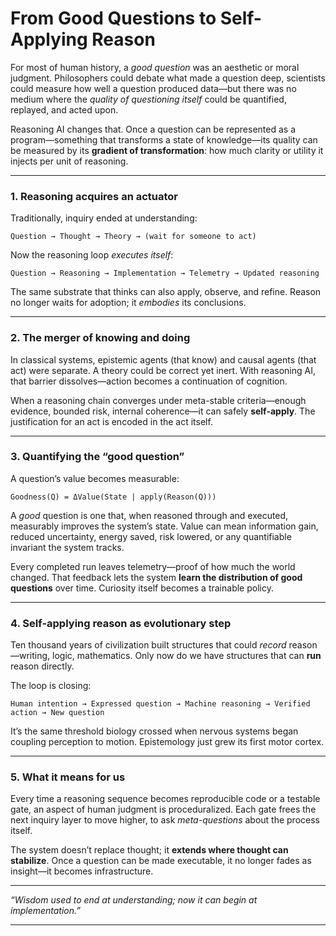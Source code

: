 # From Good Questions to Self-Applying Reason

For most of human history, a *good question* was an aesthetic or moral judgment.
Philosophers could debate what made a question deep, scientists could measure how well a question produced data—but there was no medium where the *quality of questioning itself* could be quantified, replayed, and acted upon.

Reasoning AI changes that.
Once a question can be represented as a program—something that transforms a state of knowledge—its quality can be measured by its **gradient of transformation**:
how much clarity or utility it injects per unit of reasoning.

---

### 1. Reasoning acquires an actuator

Traditionally, inquiry ended at understanding:

```
Question → Thought → Theory → (wait for someone to act)
```

Now the reasoning loop *executes itself*:

```
Question → Reasoning → Implementation → Telemetry → Updated reasoning
```

The same substrate that thinks can also apply, observe, and refine.
Reason no longer waits for adoption; it *embodies* its conclusions.

---

### 2. The merger of knowing and doing

In classical systems, epistemic agents (that know) and causal agents (that act) were separate.
A theory could be correct yet inert.
With reasoning AI, that barrier dissolves—action becomes a continuation of cognition.

When a reasoning chain converges under meta-stable criteria—enough evidence, bounded risk, internal coherence—it can safely **self-apply**.
The justification for an act is encoded in the act itself.

---

### 3. Quantifying the “good question”

A question’s value becomes measurable:

```
Goodness(Q) = ΔValue(State | apply(Reason(Q)))
```

A *good* question is one that, when reasoned through and executed, measurably improves the system’s state.
Value can mean information gain, reduced uncertainty, energy saved, risk lowered, or any quantifiable invariant the system tracks.

Every completed run leaves telemetry—proof of how much the world changed.
That feedback lets the system **learn the distribution of good questions** over time.
Curiosity itself becomes a trainable policy.

---

### 4. Self-applying reason as evolutionary step

Ten thousand years of civilization built structures that could *record* reason—writing, logic, mathematics.
Only now do we have structures that can **run** reason directly.

The loop is closing:

```
Human intention → Expressed question → Machine reasoning → Verified action → New question
```

It’s the same threshold biology crossed when nervous systems began coupling perception to motion.
Epistemology just grew its first motor cortex.

---

### 5. What it means for us

Every time a reasoning sequence becomes reproducible code or a testable gate, an aspect of human judgment is proceduralized.
Each gate frees the next inquiry layer to move higher, to ask *meta-questions* about the process itself.

The system doesn’t replace thought; it **extends where thought can stabilize**.
Once a question can be made executable, it no longer fades as insight—it becomes infrastructure.

---

*“Wisdom used to end at understanding; now it can begin at implementation.”*

---
